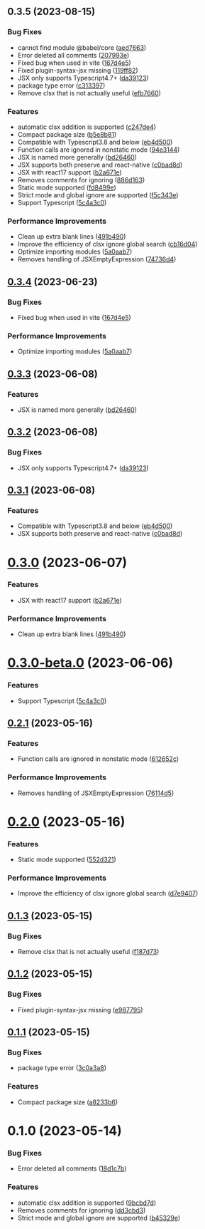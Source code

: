 ## 0.3.5 (2023-08-15)


### Bug Fixes

* cannot find module @babel/core ([aed7663](https://github.com/zjxxxxxxxxx/babel-plugin-clsx/commit/aed7663b7638d41988106549c862b783d67e36b2))
* Error deleted all comments ([207993e](https://github.com/zjxxxxxxxxx/babel-plugin-clsx/commit/207993e34c8612340c7c497bd26d7dc73e4a306b))
* Fixed bug when used in vite ([167d4e5](https://github.com/zjxxxxxxxxx/babel-plugin-clsx/commit/167d4e562e4862ae04c426b3d15d5d034d897612))
* Fixed plugin-syntax-jsx missing ([119ff82](https://github.com/zjxxxxxxxxx/babel-plugin-clsx/commit/119ff82b30abaa2ec7dec055b3ab4c82428c26dc))
* JSX only supports Typescript4.7+ ([da39123](https://github.com/zjxxxxxxxxx/babel-plugin-clsx/commit/da391235649726007369d1384d2583550fbaec0e))
* package type error ([c313397](https://github.com/zjxxxxxxxxx/babel-plugin-clsx/commit/c3133977a27a53688523e78bd0ff1c92bf1062fa))
* Remove clsx that is not actually useful ([efb7660](https://github.com/zjxxxxxxxxx/babel-plugin-clsx/commit/efb76602f4d08a80e1f0d7cea38c02d012c86c64))


### Features

* automatic clsx addition is supported ([c247de4](https://github.com/zjxxxxxxxxx/babel-plugin-clsx/commit/c247de4f998f17ebed40fa561d5ae1e7dbaddef4))
* Compact package size ([b5e8b81](https://github.com/zjxxxxxxxxx/babel-plugin-clsx/commit/b5e8b81c6e698bc43ddd0320dbc35fba68353f6f))
* Compatible with Typescript3.8 and below ([eb4d500](https://github.com/zjxxxxxxxxx/babel-plugin-clsx/commit/eb4d500471b121c732c8770a23c03ad0f1ca2d39))
* Function calls are ignored in nonstatic mode ([94e3144](https://github.com/zjxxxxxxxxx/babel-plugin-clsx/commit/94e314496e6c362988e7e7ad708c6e04ad4b1d3b))
* JSX is named more generally ([bd26460](https://github.com/zjxxxxxxxxx/babel-plugin-clsx/commit/bd26460cc9ef8a7bd491ffb0fd24a28a54da2e0a))
* JSX supports both preserve and react-native ([c0bad8d](https://github.com/zjxxxxxxxxx/babel-plugin-clsx/commit/c0bad8db789ca59ea629dbefd439240a9e2f97ee))
* JSX with react17 support ([b2a671e](https://github.com/zjxxxxxxxxx/babel-plugin-clsx/commit/b2a671e9b484a2c5147fc857241d9c39dbcf4194))
* Removes comments for ignoring ([886d163](https://github.com/zjxxxxxxxxx/babel-plugin-clsx/commit/886d1633c114be4c21c7b0169b7d2d7ae18fa82f))
* Static mode supported ([fd8499e](https://github.com/zjxxxxxxxxx/babel-plugin-clsx/commit/fd8499e9c64279f7ded7a0c171cf327c4a361a96))
* Strict mode and global ignore are supported ([f5c343e](https://github.com/zjxxxxxxxxx/babel-plugin-clsx/commit/f5c343e50f6d9805a50ff034742740d5e4a99558))
* Support Typescript ([5c4a3c0](https://github.com/zjxxxxxxxxx/babel-plugin-clsx/commit/5c4a3c0d05090965fee77ec1a5d4bf22891172f1))


### Performance Improvements

* Clean up extra blank lines ([491b490](https://github.com/zjxxxxxxxxx/babel-plugin-clsx/commit/491b4904d203c560c08de664750bb1bb918d2bcb))
* Improve the efficiency of clsx ignore global search ([cb16d04](https://github.com/zjxxxxxxxxx/babel-plugin-clsx/commit/cb16d04948f15a9d1e70ebfbf3eec38b676599e9))
* Optimize importing modules ([5a0aab7](https://github.com/zjxxxxxxxxx/babel-plugin-clsx/commit/5a0aab7b1889268b42623b1d21f89a771d28a21f))
* Removes handling of JSXEmptyExpression ([74736d4](https://github.com/zjxxxxxxxxx/babel-plugin-clsx/commit/74736d4e20a8be6b2a36b4375c430809f3244070))



## [0.3.4](https://github.com/zjxxxxxxxxx/babel-plugin-clsx/compare/v0.3.3...v0.3.4) (2023-06-23)


### Bug Fixes

* Fixed bug when used in vite ([167d4e5](https://github.com/zjxxxxxxxxx/babel-plugin-clsx/commit/167d4e562e4862ae04c426b3d15d5d034d897612))


### Performance Improvements

* Optimize importing modules ([5a0aab7](https://github.com/zjxxxxxxxxx/babel-plugin-clsx/commit/5a0aab7b1889268b42623b1d21f89a771d28a21f))



## [0.3.3](https://github.com/zjxxxxxxxxx/babel-plugin-clsx/compare/v0.3.2...v0.3.3) (2023-06-08)


### Features

* JSX is named more generally ([bd26460](https://github.com/zjxxxxxxxxx/babel-plugin-clsx/commit/bd26460cc9ef8a7bd491ffb0fd24a28a54da2e0a))



## [0.3.2](https://github.com/zjxxxxxxxxx/babel-plugin-clsx/compare/v0.3.1...v0.3.2) (2023-06-08)


### Bug Fixes

* JSX only supports Typescript4.7+ ([da39123](https://github.com/zjxxxxxxxxx/babel-plugin-clsx/commit/da391235649726007369d1384d2583550fbaec0e))



## [0.3.1](https://github.com/zjxxxxxxxxx/babel-plugin-clsx/compare/v0.3.0...v0.3.1) (2023-06-08)


### Features

* Compatible with Typescript3.8 and below ([eb4d500](https://github.com/zjxxxxxxxxx/babel-plugin-clsx/commit/eb4d500471b121c732c8770a23c03ad0f1ca2d39))
* JSX supports both preserve and react-native ([c0bad8d](https://github.com/zjxxxxxxxxx/babel-plugin-clsx/commit/c0bad8db789ca59ea629dbefd439240a9e2f97ee))



# [0.3.0](https://github.com/zjxxxxxxxxx/babel-plugin-clsx/compare/v0.3.0-beta.0...v0.3.0) (2023-06-07)


### Features

* JSX with react17 support ([b2a671e](https://github.com/zjxxxxxxxxx/babel-plugin-clsx/commit/b2a671e9b484a2c5147fc857241d9c39dbcf4194))


### Performance Improvements

* Clean up extra blank lines ([491b490](https://github.com/zjxxxxxxxxx/babel-plugin-clsx/commit/491b4904d203c560c08de664750bb1bb918d2bcb))



# [0.3.0-beta.0](https://github.com/zjxxxxxxxxx/babel-plugin-clsx/compare/v0.2.1...v0.3.0-beta.0) (2023-06-06)


### Features

* Support Typescript ([5c4a3c0](https://github.com/zjxxxxxxxxx/babel-plugin-clsx/commit/5c4a3c0d05090965fee77ec1a5d4bf22891172f1))



## [0.2.1](https://github.com/zjxxxxxxxxx/babel-plugin-clsx/compare/v0.2.0...v0.2.1) (2023-05-16)


### Features

* Function calls are ignored in nonstatic mode ([612652c](https://github.com/zjxxxxxxxxx/babel-plugin-clsx/commit/612652c3f68b2f8df019eef8c5238fb0a62e254b))


### Performance Improvements

* Removes handling of JSXEmptyExpression ([76114d5](https://github.com/zjxxxxxxxxx/babel-plugin-clsx/commit/76114d57a4b6ad1c388719d33efbc0b7d344e29c))



# [0.2.0](https://github.com/zjxxxxxxxxx/babel-plugin-clsx/compare/v0.1.3...v0.2.0) (2023-05-16)


### Features

* Static mode supported ([552d321](https://github.com/zjxxxxxxxxx/babel-plugin-clsx/commit/552d32139cde29d77f68cb0c73dbbc45396fe6e5))


### Performance Improvements

* Improve the efficiency of clsx ignore global search ([d7e9407](https://github.com/zjxxxxxxxxx/babel-plugin-clsx/commit/d7e9407f9dd82a93420a76d6d7756a6d5a8063e2))



## [0.1.3](https://github.com/zjxxxxxxxxx/babel-plugin-clsx/compare/v0.1.2...v0.1.3) (2023-05-15)


### Bug Fixes

* Remove clsx that is not actually useful ([f187d73](https://github.com/zjxxxxxxxxx/babel-plugin-clsx/commit/f187d73999b1dc817388a80e481ff6b2358467a7))



## [0.1.2](https://github.com/zjxxxxxxxxx/babel-plugin-clsx/compare/v0.1.1...v0.1.2) (2023-05-15)


### Bug Fixes

* Fixed plugin-syntax-jsx missing ([e987795](https://github.com/zjxxxxxxxxx/babel-plugin-clsx/commit/e987795fc361addd5185c2178b4623a25af94d37))



## [0.1.1](https://github.com/zjxxxxxxxxx/babel-plugin-clsx/compare/v0.1.0...v0.1.1) (2023-05-15)


### Bug Fixes

* package type error ([3c0a3a8](https://github.com/zjxxxxxxxxx/babel-plugin-clsx/commit/3c0a3a83b16a84cf6ddb01246931096c76fcd677))


### Features

* Compact package size ([a8233b6](https://github.com/zjxxxxxxxxx/babel-plugin-clsx/commit/a8233b62c1b408bfc5e4d7ff09db0ce7a7e3d6e2))



# 0.1.0 (2023-05-14)


### Bug Fixes

* Error deleted all comments ([18d1c7b](https://github.com/zjxxxxxxxxx/babel-plugin-clsx/commit/18d1c7b10a9538df9d342ae53e90b88a84ce9c28))


### Features

* automatic clsx addition is supported ([9bcbd7d](https://github.com/zjxxxxxxxxx/babel-plugin-clsx/commit/9bcbd7d9eb880bd231d482914341aef86fe4f555))
* Removes comments for ignoring ([dd3cbd3](https://github.com/zjxxxxxxxxx/babel-plugin-clsx/commit/dd3cbd39f292c32cbfa12581238d9f49e1849507))
* Strict mode and global ignore are supported ([b45329e](https://github.com/zjxxxxxxxxx/babel-plugin-clsx/commit/b45329e1c2814092c7743907a1c336284067f545))



